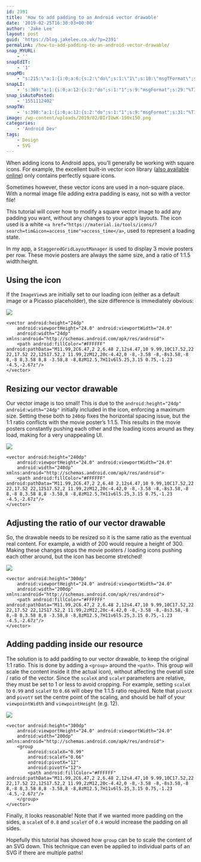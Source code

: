 ```yaml
---
id: 2391
title: 'How to add padding to an Android vector drawable'
date: '2019-02-25T16:30:03+00:00'
author: 'Jake Lee'
layout: post
guid: 'https://blog.jakelee.co.uk/?p=2391'
permalink: /how-to-add-padding-to-an-android-vector-drawable/
snap_MYURL:
    - ''
snapEdIT:
    - '1'
snapMD:
    - "s:215:\"a:1:{i:0;a:6:{s:2:\"do\";s:1:\"1\";s:10:\"msgTFormat\";s:7:\"%TITLE%\";s:9:\"msgFormat\";s:65:\"%EXCERPT%\r\n<br><br>\r\nFull post by %AUTHORNAME% available at %URL%\";s:9:\"isAutoURL\";s:1:\"A\";s:8:\"urlToUse\";s:0:\"\";s:4:\"doMD\";i:0;}}\";"
snapLI:
    - 's:369:"a:1:{i:0;a:12:{s:2:"do";s:1:"1";s:9:"msgFormat";s:29:"%TITLE% %HCATS% %HTAGS% %URL%";s:8:"postType";s:1:"A";s:9:"isAutoImg";s:1:"A";s:8:"imgToUse";s:0:"";s:9:"isAutoURL";s:1:"A";s:8:"urlToUse";s:0:"";s:4:"doLI";i:0;s:8:"isPosted";s:1:"1";s:4:"pgID";s:0:"";s:7:"postURL";s:50:"www.linkedin.com/updates?topic=6505836953051762690";s:5:"pDate";s:19:"2019-02-25 16:33:22";}}";'
snap_isAutoPosted:
    - '1551112402'
snapTW:
    - 's:398:"a:1:{i:0;a:12:{s:2:"do";s:1:"1";s:9:"msgFormat";s:31:"%TITLE% (%HCATS% %HTAGS%) %URL%";s:8:"attchImg";s:1:"0";s:9:"isAutoImg";s:1:"A";s:8:"imgToUse";s:0:"";s:9:"isAutoURL";s:1:"A";s:8:"urlToUse";s:0:"";s:4:"doTW";i:0;s:8:"isPosted";s:1:"1";s:4:"pgID";s:19:"1100071267556868098";s:7:"postURL";s:57:"https://twitter.com/JakeLeeLtd/status/1100071267556868098";s:5:"pDate";s:19:"2019-02-25 16:33:23";}}";'
image: /wp-content/uploads/2019/02/BIrIUwK-150x150.png
categories:
    - 'Android Dev'
tags:
    - Design
    - SVG
---
```


When adding icons to Android apps, you’ll generally be working with square icons. For example, the excellent built-in vector icon library ([also available online](https://material.io/tools/icons/?style=baseline)) only contains perfectly square icons.

Sometimes however, these vector icons are used in a non-square place. With a normal image file adding extra padding is easy, not so with a vector file!

This tutorial will cover how to modify a square vector image to add any padding you want, without any changes to your app’s layouts. The icon used is a white `<a href="https://material.io/tools/icons/?search=tim&icon=access_time">access_time</a>`, used to represent a loading state.

In my app, a `StaggeredGridLayoutManager` is used to display 3 movie posters per row. These movie posters are always the same size, and a ratio of 1:1.5 width:height.

## Using the icon

If the `ImageView`s are initially set to our loading icon (either as a default image or a Picasso placeholder), the size difference is immediately obvious:

[![](https://i0.wp.com/blog.jakelee.co.uk/wp-content/uploads/2019/02/1.png?resize=448%2C134&ssl=1)](https://i0.wp.com/blog.jakelee.co.uk/wp-content/uploads/2019/02/1.png?ssl=1)

```
<vector android:height="24dp"
    android:viewportHeight="24.0" android:viewportWidth="24.0"
    android:width="24dp" xmlns:android="http://schemas.android.com/apk/res/android">
    <path android:fillColor="#FFFFFF" android:pathData="M11.99,2C6.47,2 2,6.48 2,12s4.47,10 9.99,10C17.52,22 22,17.52 22,12S17.52,2 11.99,2zM12,20c-4.42,0 -8,-3.58 -8,-8s3.58,-8 8,-8 8,3.58 8,8 -3.58,8 -8,8zM12.5,7H11v6l5.25,3.15 0.75,-1.23 -4.5,-2.67z"/>
</vector>
```

## Resizing our vector drawable

Our vector image is too small! This is due to the `android:height="24dp" android:width="24dp"` initially included in the icon, enforcing a maximum size. Setting these both to `240dp` fixes the horizontal spacing issue, but the 1:1 ratio conflicts with the movie poster’s 1:1.5. This results in the movie posters constantly pushing each other and the loading icons around as they load, making for a very unappealing UI.

[![](https://i2.wp.com/blog.jakelee.co.uk/wp-content/uploads/2019/02/2.png?resize=451%2C253&ssl=1)](https://i2.wp.com/blog.jakelee.co.uk/wp-content/uploads/2019/02/2.png?ssl=1)

```
<vector android:height="240dp"
    android:viewportHeight="24.0" android:viewportWidth="24.0"
    android:width="240dp" xmlns:android="http://schemas.android.com/apk/res/android">
    <path android:fillColor="#FFFFFF" android:pathData="M11.99,2C6.47,2 2,6.48 2,12s4.47,10 9.99,10C17.52,22 22,17.52 22,12S17.52,2 11.99,2zM12,20c-4.42,0 -8,-3.58 -8,-8s3.58,-8 8,-8 8,3.58 8,8 -3.58,8 -8,8zM12.5,7H11v6l5.25,3.15 0.75,-1.23 -4.5,-2.67z"/>
</vector>
```

## Adjusting the ratio of our vector drawable

So, the drawable needs to be resized so it is the same ratio as the eventual real content. For example, a width of 200 would require a height of 300. Making these changes stops the movie posters / loading icons pushing each other around, but the icon has become stretched!

[![](https://i2.wp.com/blog.jakelee.co.uk/wp-content/uploads/2019/02/3.png?resize=452%2C352&ssl=1)](https://i2.wp.com/blog.jakelee.co.uk/wp-content/uploads/2019/02/3.png?ssl=1)

```
<vector android:height="300dp"
    android:viewportHeight="24.0" android:viewportWidth="24.0"
    android:width="200dp" xmlns:android="http://schemas.android.com/apk/res/android">
    <path android:fillColor="#FFFFFF" android:pathData="M11.99,2C6.47,2 2,6.48 2,12s4.47,10 9.99,10C17.52,22 22,17.52 22,12S17.52,2 11.99,2zM12,20c-4.42,0 -8,-3.58 -8,-8s3.58,-8 8,-8 8,3.58 8,8 -3.58,8 -8,8zM12.5,7H11v6l5.25,3.15 0.75,-1.23 -4.5,-2.67z"/>
</vector>
```

## Adding padding inside our resource

The solution is to add padding to our vector drawable, to keep the original 1:1 ratio. This is done by adding a `<group>` around the `<path>`. This group will scale the content inside it (the actual icon), without affecting the overall size / ratio of the vector. Since the `scaleX` and `scaleY` parameters are relative, they must be set to 1 or less to avoid cropping. For example, setting `scaleX` to `0.99` and `scaleY` to `0.66` will obey the 1:1.5 ratio required. Note that `pivotX` and `pivotY` set the centre point of the scaling, and should be half of your `viewpointWidth` and `viewpointHeight` (e.g. 12).

[![](https://i1.wp.com/blog.jakelee.co.uk/wp-content/uploads/2019/02/4.png?resize=452%2C433&ssl=1)](https://i1.wp.com/blog.jakelee.co.uk/wp-content/uploads/2019/02/4.png?ssl=1)

```
<vector android:height="300dp"
    android:viewportHeight="24.0" android:viewportWidth="24.0"
    android:width="200dp" xmlns:android="http://schemas.android.com/apk/res/android">
    <group
        android:scaleX="0.99"
        android:scaleY="0.66"
        android:pivotX="12"
        android:pivotY="12">
        <path android:fillColor="#FFFFFF" android:pathData="M11.99,2C6.47,2 2,6.48 2,12s4.47,10 9.99,10C17.52,22 22,17.52 22,12S17.52,2 11.99,2zM12,20c-4.42,0 -8,-3.58 -8,-8s3.58,-8 8,-8 8,3.58 8,8 -3.58,8 -8,8zM12.5,7H11v6l5.25,3.15 0.75,-1.23 -4.5,-2.67z"/>
    </group>
</vector>
```

Finally, it looks reasonable! Note that if we wanted more padding on the sides, a `scaleX` of `0.8` and `scaleY` of `0.4` would increase the padding on all sides.

Hopefully this tutorial has showed how `group` can be to scale the content of an SVG down. This technique can even be applied to individual parts of an SVG if there are multiple paths!